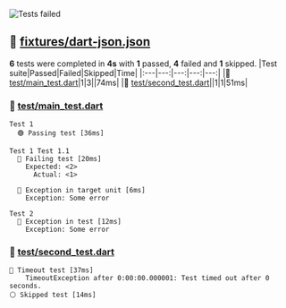 ![Tests failed](https://img.shields.io/badge/tests-1%20passed%2C%204%20failed%2C%201%20skipped-critical)
## 🔴 <a id="user-content-r0" href="#user-content-r0">fixtures/dart-json.json</a>
**6** tests were completed in **4s** with **1** passed, **4** failed and **1** skipped.
|Test suite|Passed|Failed|Skipped|Time|
|:---|---:|---:|---:|---:|
|🔴 [test/main_test.dart](#user-content-r0s0)|1|3||74ms|
|🔴 [test/second_test.dart](#user-content-r0s1)||1|1|51ms|
### 🔴 <a id="user-content-r0s0" href="#user-content-r0s0">test/main_test.dart</a>
```
Test 1
  🟢 Passing test [36ms]
```
```
Test 1 Test 1.1
  🔴 Failing test [20ms]
	Expected: <2>
	  Actual: <1>
	
  🔴 Exception in target unit [6ms]
	Exception: Some error
```
```
Test 2
  🔴 Exception in test [12ms]
	Exception: Some error
```
### 🔴 <a id="user-content-r0s1" href="#user-content-r0s1">test/second_test.dart</a>
```
🔴 Timeout test [37ms]
	TimeoutException after 0:00:00.000001: Test timed out after 0 seconds.
⚪ Skipped test [14ms]
```
